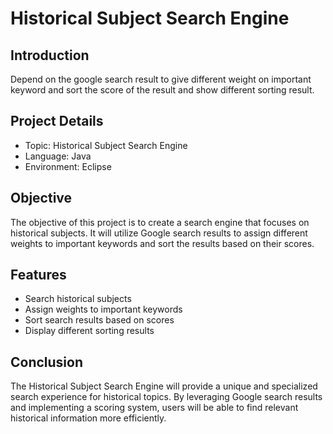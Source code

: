 <!DOCTYPE html>
<html>
<body>
    <h1>Historical Subject Search Engine</h1>
    <h2>Introduction</h2>
    <p>Depend on the google search result to give different weight on important keyword and sort the score of the result and show different sorting result.</p>
    <h2>Project Details</h2>
    <ul>
        <li>Topic: Historical Subject Search Engine</li>
        <li>Language: Java</li>
        <li>Environment: Eclipse</li>
    </ul>
    <h2>Objective</h2>
    <p>The objective of this project is to create a search engine that focuses on historical subjects. It will utilize Google search results to assign different weights to important keywords and sort the results based on their scores.</p>
    <h2>Features</h2>
    <ul>
        <li>Search historical subjects</li>
        <li>Assign weights to important keywords</li>
        <li>Sort search results based on scores</li>
        <li>Display different sorting results</li>
    </ul>
    <h2>Conclusion</h2>
    <p>The Historical Subject Search Engine will provide a unique and specialized search experience for historical topics. By leveraging Google search results and implementing a scoring system, users will be able to find relevant historical information more efficiently.</p>
</body>
</html>
